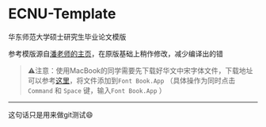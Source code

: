 # ECNU-Template
华东师范大学硕士研究生毕业论文模版

参考模版源自[潘老师的主页](https://math.ecnu.edu.cn/~jypan/Latex/)，在原版基础上稍作修改，减少编译出的错

> ⚠️注意：使用MacBook的同学需要先下载好华文中宋字体文件，下载地址可以参考[这里](https://www.wfonts.com/font/stzhongsong)，将文件添加到`Font Book.App` （具体操作为同时点击`Command` 和 `Space` 键，输入`Font Book.App` ）

---

这句话只是用来做git测试😄
